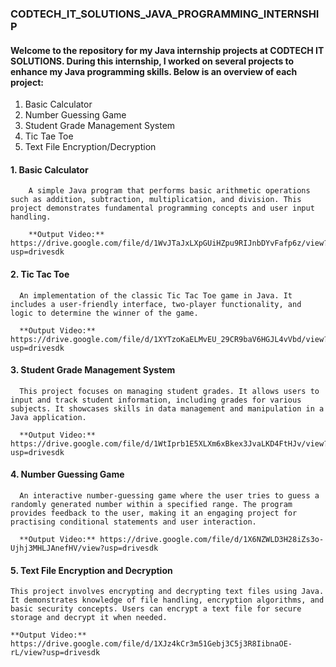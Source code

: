 <h3>CODTECH_IT_SOLUTIONS_JAVA_PROGRAMMING_INTERNSHIP</h3>

   <h4>Welcome to the repository for my Java internship projects at CODTECH IT SOLUTIONS. During this internship, I worked on several projects to enhance my Java programming skills. Below is an overview of each project:</h4>
  
 <ol> 
    <li>Basic Calculator</li>
    <li>Number Guessing Game</li>
    <li>Student Grade Management System</li>
    <li>Tic Tae Toe</li>
    <li>Text File Encryption/Decryption</li>
    </ol>
  

  <h4>1. Basic Calculator</h4>

        A simple Java program that performs basic arithmetic operations such as addition, subtraction, multiplication, and division. This project demonstrates fundamental programming concepts and user input handling.

        **Output Video:** https://drive.google.com/file/d/1WvJTaJxLXpGUiHZpu9RIJnbDYvFafp6z/view?usp=drivesdk


  <h4>2. Tic Tac Toe</h4>

      An implementation of the classic Tic Tac Toe game in Java. It includes a user-friendly interface, two-player functionality, and logic to determine the winner of the game.

      **Output Video:** https://drive.google.com/file/d/1XYTzoKaELMvEU_29CR9baV6HGJL4vVbd/view?usp=drivesdk
      
  <h4>3. Student Grade Management System</h4>

      This project focuses on managing student grades. It allows users to input and track student information, including grades for various subjects. It showcases skills in data management and manipulation in a Java application.

      **Output Video:** https://drive.google.com/file/d/1WtIprb1E5XLXm6xBkex3JvaLKD4FtHJv/view?usp=drivesdk

 <h4>4. Number Guessing Game</h4>

      An interactive number-guessing game where the user tries to guess a randomly generated number within a specified range. The program provides feedback to the user, making it an engaging project for practising conditional statements and user interaction.

      **Output Video:** https://drive.google.com/file/d/1X6NZWLD3H28iZs3o-Ujhj3MHLJAnefHV/view?usp=drivesdk

 <h4>5. Text File Encryption and Decryption</h4>

    This project involves encrypting and decrypting text files using Java. It demonstrates knowledge of file handling, encryption algorithms, and basic security concepts. Users can encrypt a text file for secure storage and decrypt it when needed.

    **Output Video:** https://drive.google.com/file/d/1XJz4kCr3m51Gebj3C5j3R8IibnaOE-rL/view?usp=drivesdk

        


